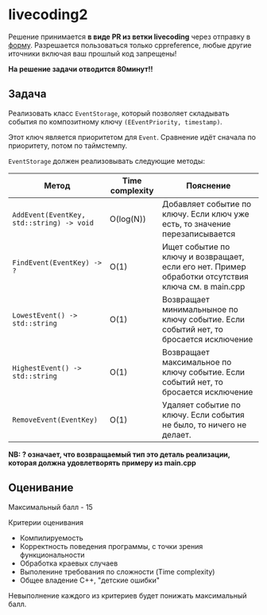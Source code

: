 # livecoding2
 
Решение принимается **в виде PR из ветки livecoding** через отправку в [форму](https://forms.gle/YWHawn7B9xJ1Bu2a9).
Разрешается пользоваться только cppreference, любые другие иточники включая ваш прошлый код запрещены!

**На решение задачи отводится 80минут!!**

## Задача

Реализовать класс `EventStorage`, который позволяет складывать события по композитному ключу `(EEventPriority, timestamp)`.

Этот ключ является приоритетом для `Event`. Сравнение идёт сначала по приоритету, потом по таймстемпу.

`EventStorage` должен реализовывать следующие методы:

| Метод                                             |  Time complexity  |  Пояснение                                                                                            |
| --------                                          | -------           | ---------                                                                                             |
| `AddEvent(EventKey, std::string) -> void`         |  O(log(N))        | Добавляет событие по ключу. Если ключ уже есть, то значение перезаписывается                          |
| `FindEvent(EventKey) -> ?`                        |  O(1)             | Ищет событие по ключу и возвращает, если его нет. Пример обработки отсутствия ключа см. в main.cpp    |
| `LowestEvent() -> std::string`                    |  O(1)             | Возвращает минимальныное по ключу событие. Если событий нет, то бросается исключение                  |
| `HighestEvent() -> std::string`                   |  O(1)             | Возвращает максимальное по ключу событие. Если событий нет, то бросается исключение                   |
| `RemoveEvent(EventKey)`                           |  O(1)             | Удаляет событие по ключу. Если события не было, то ничего не делает.                                  |

**NB: ? означает, что возвращаемый тип это деталь реализации, которая должна удовлетворять примеру из main.cpp**

## Оценивание

Максимальный балл - 15

Критерии оценивания
  - Компилируемость
  - Корректность поведения программы, с точки зрения функциональности
  - Обработка краевых случаев
  - Выполенине требования по сложности (Time complexity)
  - Общее владение С++, "детские ошибки"


Невыполнение каждого из критериев будет понижать максимальный балл.
